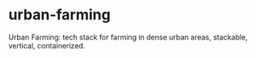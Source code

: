 # urban-farming
Urban Farming: tech stack for farming in dense urban areas, stackable, vertical, containerized.
